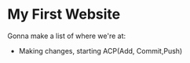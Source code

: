 # My First Website

Gonna make a list of where we're at:

* Making changes, starting ACP(Add, Commit,Push)


